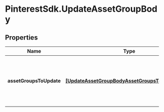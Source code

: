 # PinterestSdk.UpdateAssetGroupBody

## Properties

Name | Type | Description | Notes
------------ | ------------- | ------------- | -------------
**assetGroupsToUpdate** | [**[UpdateAssetGroupBodyAssetGroupsToUpdateInner]**](UpdateAssetGroupBodyAssetGroupsToUpdateInner.md) | A list of asset groups and the data that will be used to update them. | [optional] 


